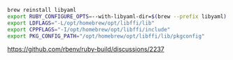 ```bash
brew reinstall libyaml
export RUBY_CONFIGURE_OPTS=--with-libyaml-dir=$(brew --prefix libyaml)
export LDFLAGS="-L/opt/homebrew/opt/libffi/lib"
export CPPFLAGS="-I/opt/homebrew/opt/libffi/include"
export PKG_CONFIG_PATH="/opt/homebrew/opt/libffi/lib/pkgconfig"
```

https://github.com/rbenv/ruby-build/discussions/2237